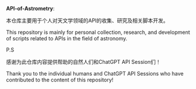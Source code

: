 **API-of-Astrometry**:

本仓库主要用于个人对天文学领域的API的收集、研究及相关脚本开发。

This repository is mainly for personal collection, research, and development of scripts related to APIs in the field of astronomy.


P.S

  感谢为此仓库内容提供帮助的自然人们和ChatGPT API Session们！
  
  Thank you to the individual humans and ChatGPT API Sessions who have contributed to the content of this repository!
